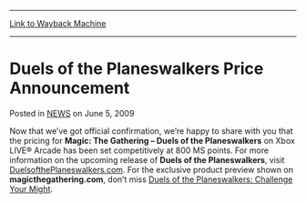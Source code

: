 
---
[Link to Wayback Machine](https://web.archive.org/web/20220625073523/https://magic.wizards.com/en/articles/archive/duels-planeswalkers-price-announcement-2014-02-13)

[_metadata_:description]:- "Now that we’ve got official confirmation, we’re happy to share with you that the pricing for Magic: The Gathering – Duels of the Planeswalkers on Xbox LIVE® Arcade has been set competitively at 800 MS points. For more information on the upcoming release of Duels of the Planeswalkers, visit DuelsofthePlaneswalkers.com. For the exclusive product preview shown on"
[_metadata_:generator]:- "Drupal 7 (http://drupal.org)"
[_metadata_:node]:- "154551"
[_metadata_:path_date]:- "2014-02-13"
[_metadata_:publish_date]:- "2009-06-05"
[_metadata_:source]:- "div-main-content"
[_metadata_:title]:- "Duels of the Planeswalkers Price Announcement"
[_metadata_:wayback_capture_timestamp]:- "2022-06-25 07:35:23"
[_metadata_:wayback_raw_url]:- "https://web.archive.org/web/20220625073523id_/https://magic.wizards.com/en/articles/archive/duels-planeswalkers-price-announcement-2014-02-13"
[_metadata_:wayback_url]:- "https://magic.wizards.com/en/articles/archive/duels-planeswalkers-price-announcement-2014-02-13"
---


Duels of the Planeswalkers Price Announcement
=============================================



 Posted in [NEWS](/en/articles)
 on June 5, 2009 










Now that we’ve got official confirmation, we’re happy to share with you that the pricing for **Magic: The Gathering – Duels of the Planeswalkers** on Xbox LIVE® Arcade has been set competitively at 800 MS points. For more information on the upcoming release of **Duels of the Planeswalkers**, visit [DuelsofthePlaneswalkers.com](http://archive.wizards.com/magic/digital/duelsoftheplaneswalkers.aspx). For the exclusive product preview shown on **magicthegathering.com**, don’t miss [Duels of the Planeswalkers: Challenge Your Might](http://archive.wizards.com/Magic/Magazine/Article.aspx?x=mtg/daily/feature/41j).







